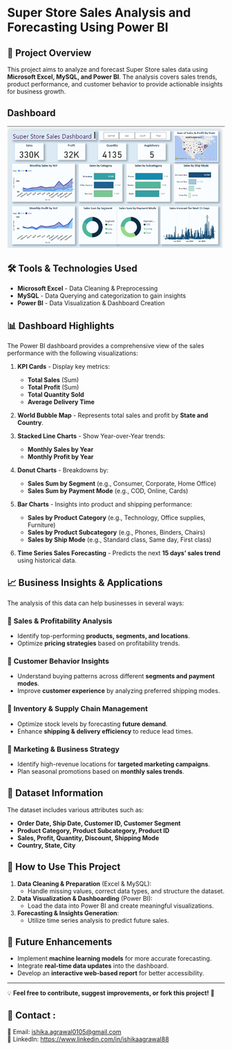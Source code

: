 # Super Store Sales Analysis and Forecasting Using Power BI 

## 📌 Project Overview
This project aims to analyze and forecast Super Store sales data using **Microsoft Excel, MySQL, and Power BI**. The analysis covers sales trends, product performance, and customer behavior to provide actionable insights for business growth.

## Dashboard 
<picture>
<img src="SalesDashboardPowerBI.png">
</picture>

## 🛠️ Tools & Technologies Used
- **Microsoft Excel** - Data Cleaning & Preprocessing
- **MySQL** - Data Querying and categorization to gain insights
- **Power BI** - Data Visualization & Dashboard Creation

## 📊 Dashboard Highlights
The Power BI dashboard provides a comprehensive view of the sales performance with the following visualizations:

1. **KPI Cards** - Display key metrics:
   - **Total Sales** (Sum)
   - **Total Profit** (Sum)
   - **Total Quantity Sold**
   - **Average Delivery Time**

2. **World Bubble Map** - Represents total sales and profit by **State and Country**.

3. **Stacked Line Charts** - Show Year-over-Year trends:
   - **Monthly Sales by Year**
   - **Monthly Profit by Year**

4. **Donut Charts** - Breakdowns by:
   - **Sales Sum by Segment** (e.g., Consumer, Corporate, Home Office)
   - **Sales Sum by Payment Mode** (e.g., COD, Online, Cards)

5. **Bar Charts** - Insights into product and shipping performance:
   - **Sales by Product Category** (e.g., Technology, Office supplies, Furniture)
   - **Sales by Product Subcategory** (e.g., Phones, Binders, Chairs)
   - **Sales by Ship Mode** (e.g., Standard class, Same day, First class)

6. **Time Series Sales Forecasting** - Predicts the next **15 days’ sales trend** using historical data.

## 📈 Business Insights & Applications
The analysis of this data can help businesses in several ways:

### 🔹 **Sales & Profitability Analysis**
- Identify top-performing **products, segments, and locations**.
- Optimize **pricing strategies** based on profitability trends.

### 🔹 **Customer Behavior Insights**
- Understand buying patterns across different **segments and payment modes**.
- Improve **customer experience** by analyzing preferred shipping modes.

### 🔹 **Inventory & Supply Chain Management**
- Optimize stock levels by forecasting **future demand**.
- Enhance **shipping & delivery efficiency** to reduce lead times.

### 🔹 **Marketing & Business Strategy**
- Identify high-revenue locations for **targeted marketing campaigns**.
- Plan seasonal promotions based on **monthly sales trends**.

## 📂 Dataset Information
The dataset includes various attributes such as:
- **Order Date, Ship Date, Customer ID, Customer Segment**
- **Product Category, Product Subcategory, Product ID**
- **Sales, Profit, Quantity, Discount, Shipping Mode**
- **Country, State, City**

## 🚀 How to Use This Project
1. **Data Cleaning & Preparation** (Excel & MySQL):
   - Handle missing values, correct data types, and structure the dataset.
2. **Data Visualization & Dashboarding** (Power BI):
   - Load the data into Power BI and create meaningful visualizations.
3. **Forecasting & Insights Generation**:
   - Utilize time series analysis to predict future sales.

## 📌 Future Enhancements
- Implement **machine learning models** for more accurate forecasting.
- Integrate **real-time data updates** into the dashboard.
- Develop an **interactive web-based report** for better accessibility.

---
💡 **Feel free to contribute, suggest improvements, or fork this project!** 🚀

## 📩 Contact :
📧 Email: ishika.agrawal0105@gmail.com    
💼 LinkedIn: https://www.linkedin.com/in/ishikaagrawal88  


